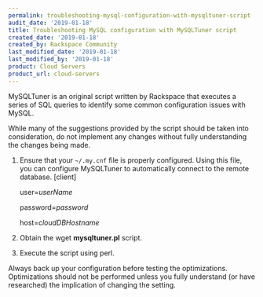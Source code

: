 ```yaml
---
permalink: troubleshooting-mysql-configuration-with-mysqltuner-script
audit_date: '2019-01-18'
title: Troubleshooting MySQL configuration with MySQLTuner script
created_date: '2019-01-18'
created_by: Rackspace Community
last_modified_date: '2019-01-18'
last_modified_by: '2019-01-18'
product: Cloud Servers
product_url: cloud-servers
---
```


MySQLTuner is an original script written by Rackspace that executes a series of SQL queries to identify some common configuration issues with MySQL.

While many of the suggestions provided by the script should be taken into consideration, do not implement any changes without fully understanding the changes being made.

1. Ensure that your  `~/.my.cnf` file is properly configured. Using this file, you can configure MySQLTuner to automatically connect to the remote database.
[client]

    user=*userName*

    password=*password*

    host=*cloudDBHostname*

2. Obtain the wget **mysqltuner.pl** script.

3. Execute the script using perl.

Always back up your configuration before testing the optimizations. Optimizations should not be performed unless you fully understand (or have researched) the implication of changing the setting.
